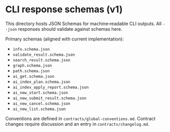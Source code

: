 # CLI response schemas (v1)

This directory hosts JSON Schemas for machine‑readable CLI outputs. All `--json` responses should validate against schemas here.

Primary schemas (aligned with current implementation):
- `info.schema.json`
- `validate_result.schema.json`
- `search_result.schema.json`
- `graph.schema.json`
- `path.schema.json`
- `ai_get.schema.json`
- `ai_index_plan.schema.json`
- `ai_index_apply_report.schema.json`
- `ai_new_start.schema.json`
- `ai_new_submit_result.schema.json`
- `ai_new_cancel.schema.json`
- `ai_new_list.schema.json`

Conventions are defined in `contracts/global-conventions.md`.
Contract changes require discussion and an entry in `contracts/changelog.md`.

